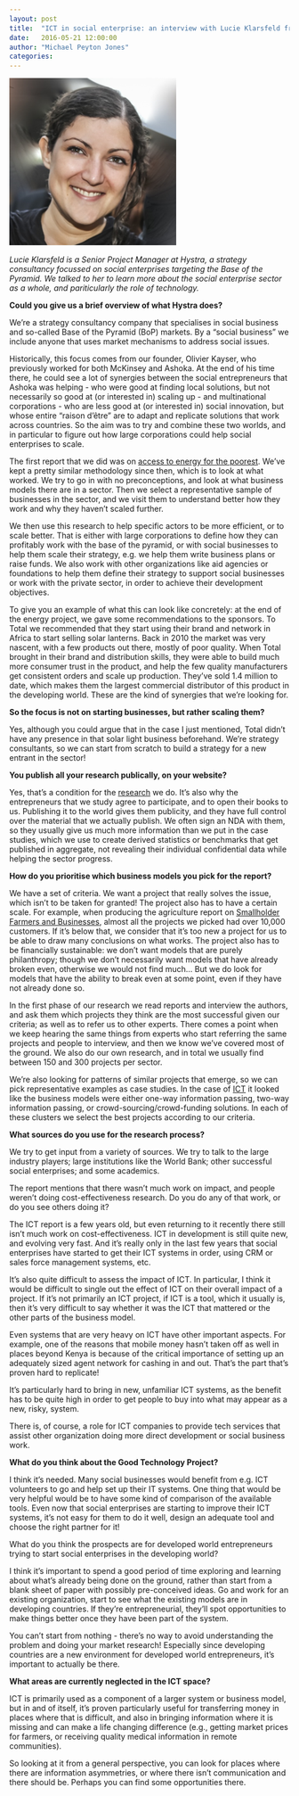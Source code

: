 ```yaml
---
layout: post
title:  "ICT in social enterprise: an interview with Lucie Klarsfeld from Hystra"
date:   2016-05-21 12:00:00
author: "Michael Peyton Jones"
categories:
---
```


![Lucie Klarsfeld](/assets/images/lucie_klarsfeld.png)

*Lucie Klarsfeld is a Senior Project Manager at Hystra, a strategy consultancy
focussed on social enterprises targeting the Base of the Pyramid. We talked to her
to learn more about the social enterprise sector as a whole, and pariticularly the
role of technology.*

**Could you give us a brief overview of what Hystra does?**

We’re a strategy consultancy company that specialises in social business and
so-called Base of the Pyramid (BoP) markets. By a “social business” we include
anyone that uses market mechanisms to address social issues.

Historically, this focus comes from our founder, Olivier Kayser, who previously
worked for both McKinsey and Ashoka. At the end of his time there, he could see
a lot of synergies between the social entrepreneurs that Ashoka was helping -
who were good at finding local solutions, but not necessarily so good at (or
interested in) scaling up - and multinational corporations - who are less good
at (or interested in) social innovation, but whose entire “raison d’être” are
to adapt and replicate solutions that work across countries. So the aim was to
try and combine these two worlds, and in particular to figure out how large
corporations could help social enterprises to scale.

The first report that we did was on
[access to energy for the poorest](http://hystra.com/energy). We’ve
kept a pretty similar methodology since then, which is to look at what worked.
We try to go in with no preconceptions, and look at what business models there
are in a sector. Then we select a representative sample of businesses in the
sector, and we visit them to understand better how they work and why they
haven’t scaled further.

We then use this research to help specific actors to be more efficient, or to
scale better. That is either with large corporations to define how they can
profitably work with the base of the pyramid, or with social businesses to help
them scale their strategy, e.g. we help them write business plans or raise
funds. We also work with other organizations like aid agencies or foundations
to help them define their strategy to support social businesses or work with
the private sector, in order to achieve their development objectives.

To give you an example of what this can look like concretely: at the end of the
energy project, we gave some recommendations to the sponsors. To Total we
recommended that they start using their brand and network in Africa to start
selling solar lanterns. Back in 2010 the market was very nascent, with a few
products out there, mostly of poor quality. When Total brought in their brand
and distribution skills, they were able to build much more consumer trust in
the product, and help the few quality manufacturers get consistent orders and
scale up production. They’ve sold 1.4 million to date, which makes them the
largest commercial distributor of this product in the developing world. These
are the kind of synergies that we’re looking for.

**So the focus is not on starting businesses, but rather scaling them?**

Yes, although you could argue that in the case I just mentioned, Total didn’t
have any presence in that solar light business beforehand. We’re strategy
consultants, so we can start from scratch to build a strategy for a new entrant
in the sector!

**You publish all your research publically, on your website?**

Yes, that’s a condition for the
[research](http://hystra.com/open-source-reports/) we do. It’s also why the entrepreneurs
that we study agree to participate, and to open their books to us. Publishing
it to the world gives them publicity, and they have full control over the
material that we actually publish. We often sign an NDA with them, so they
usually give us much more information than we put in the case studies, which we
use to create derived statistics or benchmarks that get published in aggregate,
not revealing their individual confidential data while helping the sector
progress.

**How do you prioritise which business models you pick for the report?**

We have a set of criteria. We want a project that really solves the issue,
which isn’t to be taken for granted! The project also has to have a certain
scale. For example, when producing the agriculture report on [Smallholder
Farmers and Businesses](http://hystra.com/smallholder),
almost all the projects we picked had over 10,000
customers. If it’s below that, we consider that it’s too new a project for us
to be able to draw many conclusions on what works. The project also has to be
financially sustainable: we don’t want models that are purely philanthropy;
though we don’t necessarily want models that have already broken even,
otherwise we would not find much... But we do look for models that have the
ability to break even at some point, even if they have not already done so.

In the first phase of our research we read reports and interview the authors,
and ask them which projects they think are the most successful given our
criteria; as well as to refer us to other experts. There comes a point when we
keep hearing the same things from experts who start referring the same projects
and people to interview, and then we know we’ve covered most of the ground. We
also do our own research, and in total we usually find between 150 and 300
projects per sector.

We’re also looking for patterns of similar projects that emerge, so we can pick
representative examples as case studies. In the case of
[ICT](http://hystra.com/leveraging-ict) it looked like the
business models were either one-way information passing, two-way information
passing, or crowd-sourcing/crowd-funding solutions. In each of these clusters
we select the best projects according to our criteria.

**What sources do you use for the research process?**

We try to get input from a variety of sources. We try to talk to the large
industry players; large institutions like the World Bank; other successful
social enterprises; and some academics.

The report mentions that there wasn’t much work on impact, and people weren’t
doing cost-effectiveness research. Do you do any of that work, or do you see
others doing it?

The ICT report is a few years old, but even returning to it recently there
still isn’t much work on cost-effectiveness. ICT in development is still quite
new, and evolving very fast. And it’s really only in the last few years that
social enterprises have started to get their ICT systems in order, using CRM or
sales force management systems, etc.

It’s also quite difficult to assess the impact of ICT. In particular, I think
it would be difficult to single out the effect of ICT on their overall impact
of a project. If it’s not primarily an ICT project, if ICT is a tool, which it
usually is, then it’s very difficult to say whether it was the ICT that
mattered or the other parts of the business model.

Even systems that are very heavy on ICT have other important aspects. For
example, one of the reasons that mobile money hasn’t taken off as well in
places beyond Kenya is because of the critical importance of setting up an
adequately sized agent network for cashing in and out. That’s the part that’s
proven hard to replicate!

It’s particularly hard to bring in new, unfamiliar ICT systems, as the benefit
has to be quite high in order to get people to buy into what may appear as a
new, risky, system.

There is, of course, a role for ICT companies to provide tech services that
assist other organization doing more direct development or social business
work.

**What do you think about the Good Technology Project?**

I think it’s needed. Many social businesses would benefit from e.g. ICT
volunteers to go and help set up their IT systems. One thing that would be very
helpful would be to have some kind of comparison of the available tools. Even
now that social enterprises are starting to improve their ICT systems, it’s not
easy for them to do it well, design an adequate tool and choose the right
partner for it!

What do you think the prospects are for developed world entrepreneurs trying to
start social enterprises in the developing world?

I think it’s important to spend a good period of time exploring and learning
about what’s already being done on the ground, rather than start from a blank
sheet of paper with possibly pre-conceived ideas. Go and work for an existing
organization, start to see what the existing models are in developing
countries. If they’re entrepreneurial, they’ll spot opportunities to make
things better once they have been part of the system.

You can’t start from nothing - there’s no way to avoid understanding the
problem and doing your market research! Especially since developing countries
are a new environment for developed world entrepreneurs, it’s important to
actually be there.

**What areas are currently neglected in the ICT space?**

ICT is primarily used as a component of a larger system or business model, but
in and of itself, it’s proven particularly useful for transferring money in
places where that is difficult, and also in bringing information where it is
missing and can make a life changing difference (e.g., getting market prices
for farmers, or receiving quality medical information in remote communities).

So looking at it from a general perspective, you can look for places where
there are information asymmetries, or where there isn’t communication and there
should be. Perhaps you can find some opportunities there.
